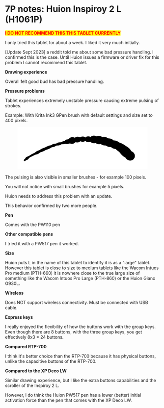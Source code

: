 # 7P notes: Huion Inspiroy 2 L (H1061P)

<mark style="color:red;">**I DO NOT RECOMMEND THIS THIS TABLET CURRENTLY**</mark>

I only tried this tablet for about a week. I liked it very much initially.&#x20;

\[Update Sept 2023] a reddit told me about some bad pressure handling. I confirmed this is the case. Until Huion issues a firmware or driver fix for this problem I cannot recommend this tablet. &#x20;

**Drawing experience**

Overall felt good bud has bad pressure handling.

**Pressure problems**

Tablet experiences extremely unstable pressure causing extreme pulsing of strokes.&#x20;

Example: With Krita Ink3 GPen brush with default settings and size set to 400 pixels.&#x20;

<figure><img src="../../../../.gitbook/assets/image (357).png" alt=""><figcaption></figcaption></figure>

The pulsing is also visible in smaller brushes - for example 100 pixels.&#x20;

You will not notice with small brushes for example 5 pixels.

Huion needs to address this problem with an update.

This behavior confirmed by two more people.

**Pen**

Comes with the PW110 pen

**Other compatible pens**

I tried it with a PW517 pen it worked.

**Size**

Huion puts L in the name of this tablet to identify it is as a "large" tablet. However this tablet is close to size to medium tablets like the Wacom Intuos Pro medium (PTH-660) it is nowhere close to the true large size of something like the Wacom Intuos Pro Large (PTH-860) or the Huion Giano G930L.

**Wireless**

Does NOT support wireless connectivity. Must be connected with USB cable.

**Express keys**

I really enjoyed the flexibility of how the buttons work with the group keys. Even though there are 8 buttons, with the three group keys, you get effectively 8x3 = 24 buttons.&#x20;

**Compared RTP-700**

I think it's better choice than the RTP-700 because it has physical buttons, unlike the capacitive buttons of the RTP-700.&#x20;

**Compared to the XP Deco LW**

Similar drawing experience, but I like the extra buttons capabilities and the scroller of the Inspiroy 2 L.

However, I do think the Huion PW517 pen has a lower (better) initial activation force than the pen that comes with the XP Deco LW.



